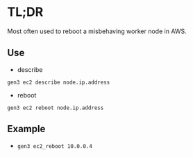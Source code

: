 # TL;DR

Most often used to reboot a misbehaving worker node in AWS.

## Use

* describe
```
gen3 ec2 describe node.ip.address
```

* reboot
```
gen3 ec2 reboot node.ip.address
```

## Example

* `gen3 ec2_reboot 10.0.0.4`
